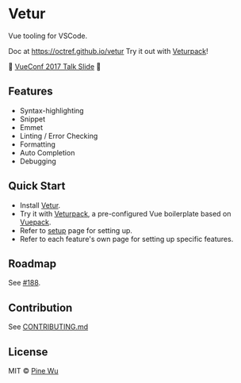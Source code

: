 # Vetur

Vue tooling for VSCode.  

Doc at https://octref.github.io/vetur
Try it out with [Veturpack](https://github.com/octref/veturpack)!

🎉 [VueConf 2017 Talk Slide](https://www.dropbox.com/sh/eb4w8k3orh0j391/AAB3HaJexbGLa2tCP14BI8oJa?dl=0) 🎉

## Features

- Syntax-highlighting
- Snippet
- Emmet
- Linting / Error Checking
- Formatting
- Auto Completion
- Debugging

## Quick Start

- Install [Vetur](https://marketplace.visualstudio.com/items?itemName=octref.vetur).
- Try it with [Veturpack](https://github.com/octref/veturpack), a pre-configured Vue boilerplate based on [Vuepack](https://github.com/egoist/vuepack).
- Refer to [setup](docs/setup.md) page for setting up.
- Refer to each feature's own page for setting up specific features.

## Roadmap

See [#188](https://github.com/octref/vetur/issues/188).

## Contribution

See [CONTRIBUTING.md](https://github.com/octref/vetur/blob/master/.github/CONTRIBUTING.md)

## License

MIT © [Pine Wu](https://github.com/octref) 
